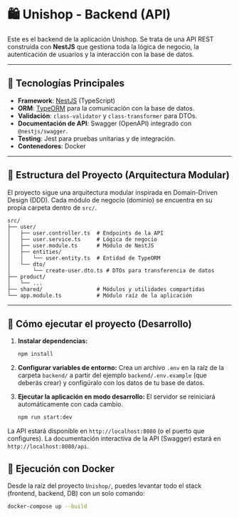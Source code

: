 # 🛍️ Unishop - Backend (API)

Este es el backend de la aplicación Unishop. Se trata de una API REST construida con **NestJS** que gestiona toda la lógica de negocio, la autenticación de usuarios y la interacción con la base de datos.

---

## 🚀 Tecnologías Principales

- **Framework**: [NestJS](https://nestjs.com/) (TypeScript)
- **ORM**: [TypeORM](https://typeorm.io/) para la comunicación con la base de datos.
- **Validación**: `class-validator` y `class-transformer` para DTOs.
- **Documentación de API**: Swagger (OpenAPI) integrado con `@nestjs/swagger`.
- **Testing**: Jest para pruebas unitarias y de integración.
- **Contenedores**: Docker

---

## 📂 Estructura del Proyecto (Arquitectura Modular)

El proyecto sigue una arquitectura modular inspirada en Domain-Driven Design (DDD). Cada módulo de negocio (dominio) se encuentra en su propia carpeta dentro de `src/`.

```plaintext
src/
├── user/
│   ├── user.controller.ts  # Endpoints de la API
│   ├── user.service.ts     # Lógica de negocio
│   ├── user.module.ts      # Módulo de NestJS
│   ├── entities/
│   │   └── user.entity.ts  # Entidad de TypeORM
│   └── dto/
│       └── create-user.dto.ts # DTOs para transferencia de datos
├── product/
│   └── ...
├── shared/                 # Módulos y utilidades compartidas
└── app.module.ts           # Módulo raíz de la aplicación
```

---

## 🔧 Cómo ejecutar el proyecto (Desarrollo)

1.  **Instalar dependencias:**
    ```bash
    npm install
    ```

2.  **Configurar variables de entorno:**
    Crea un archivo `.env` en la raíz de la carpeta `backend/` a partir del ejemplo `backend/.env.example` (que deberás crear) y configúralo con los datos de tu base de datos.

3.  **Ejecutar la aplicación en modo desarrollo:**
    El servidor se reiniciará automáticamente con cada cambio.
    ```bash
    npm run start:dev
    ```

La API estará disponible en `http://localhost:8080` (o el puerto que configures).
La documentación interactiva de la API (Swagger) estará en `http://localhost:8080/api`.

## 🐳 Ejecución con Docker

Desde la raíz del proyecto `Unishop/`, puedes levantar todo el stack (frontend, backend, DB) con un solo comando:

```bash
docker-compose up --build
```